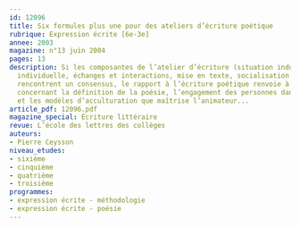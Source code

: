 ```yaml
---
id: 12096
title: Six formules plus une pour des ateliers d’écriture poétique
rubrique: Expression écrite [6e-3e]
annee: 2003
magazine: n°13 juin 2004
pages: 13
description: Si les composantes de l’atelier d’écriture (situation inductrice, production
  individuelle, échanges et interactions, mise en texte, socialisation et évaluation)
  rencontrent un consensus, le rapport à l’écriture poétique renvoie à des contradictions
  concernant la définition de la poésie, l’engagement des personnes dans l’écriture
  et les modèles d’acculturation que maîtrise l’animateur...
article_pdf: 12096.pdf
magazine_special: Écriture littéraire
revue: L’école des lettres des collèges
auteurs:
- Pierre Ceysson
niveau_etudes:
- sixième
- cinquième
- quatrième
- troisième
programmes:
- expression écrite - méthodologie
- expression écrite - poésie
---
```

